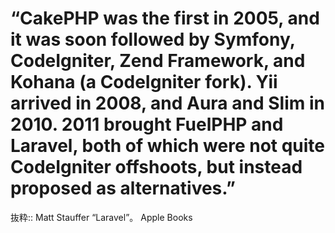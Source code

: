 # “CakePHP was the first in 2005, and it was soon followed by Symfony, CodeIgniter, Zend Framework, and Kohana (a CodeIgniter fork). Yii arrived in 2008, and Aura and Slim in 2010. 2011 brought FuelPHP and Laravel, both of which were not quite CodeIgniter offshoots, but instead proposed as alternatives.”

抜粋:: Matt Stauffer  “Laravel”。 Apple Books  
